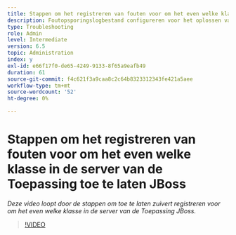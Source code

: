 ```yaml
---
title: Stappen om het registreren van fouten voor om het even welke klassen in de server van de Toepassing toe te laten JBoss
description: Foutopsporingslogbestand configureren voor het oplossen van problemen met betrekking tot de JBoss-toepassingsserver
type: Troubleshooting
role: Admin
level: Intermediate
version: 6.5
topic: Administration
index: y
exl-id: e66f17f0-de65-4249-9133-8f65a9eafb49
duration: 61
source-git-commit: f4c621f3a9caa8c2c64b8323312343fe421a5aee
workflow-type: tm+mt
source-wordcount: '52'
ht-degree: 0%

---
```


# Stappen om het registreren van fouten voor om het even welke klasse in de server van de Toepassing toe te laten JBoss

*Deze video loopt door de stappen om toe te laten zuivert registreren voor om het even welke klasse in de server van de Toepassing JBoss.*

>[!VIDEO](https://video.tv.adobe.com/v/335522?quality=12&learn=on)
